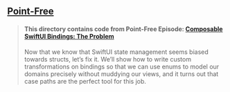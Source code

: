 ## [Point-Free](https://www.pointfree.co)

> #### This directory contains code from Point-Free Episode: [Composable SwiftUI Bindings: The Problem](https://www.pointfree.co/episodes/ep108-composable-swiftui-bindings-case-paths)
>
> Now that we know that SwiftUI state management seems biased towards structs, let’s fix it. We’ll show how to write custom transformations on bindings so that we can use enums to model our domains precisely without muddying our views, and it turns out that case paths are the perfect tool for this job.
